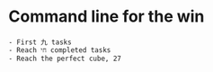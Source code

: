 # Command line for the win

	- First 九 tasks
	- Reach חי completed tasks
	- Reach the perfect cube, 27
